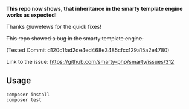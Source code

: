 **This repo now shows, that inheritance in the smarty template engine works as expected!**

Thanks @uwetews for the quick fixes!

~~This repo showed a bug in the smarty template engine.~~ 

(Tested Commit d120c1fad2de4ed468e3485cfcc129a15a2e4780)

Link to the issue: https://github.com/smarty-php/smarty/issues/312

## Usage

```
composer install
composer test
```
